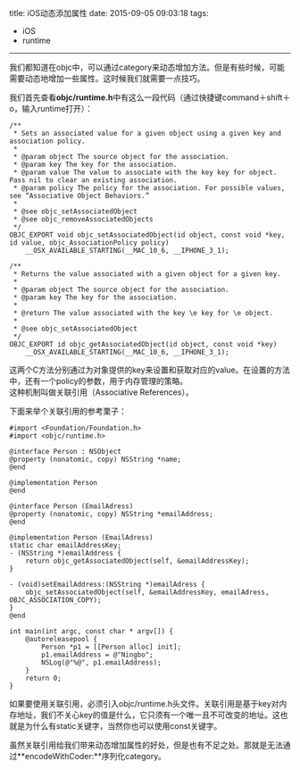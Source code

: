 title: iOS动态添加属性
date: 2015-09-05 09:03:18
tags:
- iOS
- runtime
---

我们都知道在objc中，可以通过category来动态增加方法。但是有些时候，可能需要动态地增加一些属性。这时候我们就需要一点技巧。  

我们首先查看**objc/runtime.h**中有这么一段代码（通过快捷键command＋shift＋o，输入runtime打开）：  
<!-- more -->

```objc
/** 
 * Sets an associated value for a given object using a given key and association policy.
 * 
 * @param object The source object for the association.
 * @param key The key for the association.
 * @param value The value to associate with the key key for object. Pass nil to clear an existing association.
 * @param policy The policy for the association. For possible values, see “Associative Object Behaviors.”
 * 
 * @see objc_setAssociatedObject
 * @see objc_removeAssociatedObjects
 */
OBJC_EXPORT void objc_setAssociatedObject(id object, const void *key, id value, objc_AssociationPolicy policy)
    __OSX_AVAILABLE_STARTING(__MAC_10_6, __IPHONE_3_1);

/** 
 * Returns the value associated with a given object for a given key.
 * 
 * @param object The source object for the association.
 * @param key The key for the association.
 * 
 * @return The value associated with the key \e key for \e object.
 * 
 * @see objc_setAssociatedObject
 */
OBJC_EXPORT id objc_getAssociatedObject(id object, const void *key)
    __OSX_AVAILABLE_STARTING(__MAC_10_6, __IPHONE_3_1);
```

这两个C方法分别通过为对象提供的key来设置和获取对应的value。在设置的方法中，还有一个policy的参数，用于内存管理的策略。  
这种机制叫做关联引用（Associative References）。

下面来举个关联引用的参考栗子：  

```objc
#import <Foundation/Foundation.h>
#import <objc/runtime.h>

@interface Person : NSObject
@property (nonatomic, copy) NSString *name;
@end

@implementation Person
@end

@interface Person (EmailAdress)
@property (nonatomic, copy) NSString *emailAddress;
@end

@implementation Person (EmailAdress)
static char emailAddressKey;
- (NSString *)emailAddress {
    return objc_getAssociatedObject(self, &emailAddressKey);
}

- (void)setEmailAddress:(NSString *)emailAdress {
    objc_setAssociatedObject(self, &emailAddressKey, emailAdress, OBJC_ASSOCIATION_COPY);
}
@end

int main(int argc, const char * argv[]) {
    @autoreleasepool {
        Person *p1 = [[Person alloc] init];
        p1.emailAddress = @"Ningbo";
        NSLog(@"%@", p1.emailAddress);
    }
    return 0;
}
```

如果要使用关联引用，必须引入objc/runtime.h头文件。关联引用是基于key对内存地址，我们不关心key的值是什么，它只须有一个唯一且不可改变的地址。这也就是为什么有static关键字，当然你也可以使用const关键字。  

虽然关联引用给我们带来动态增加属性的好处，但是也有不足之处。那就是无法通过**encodeWithCoder:**序列化category。

